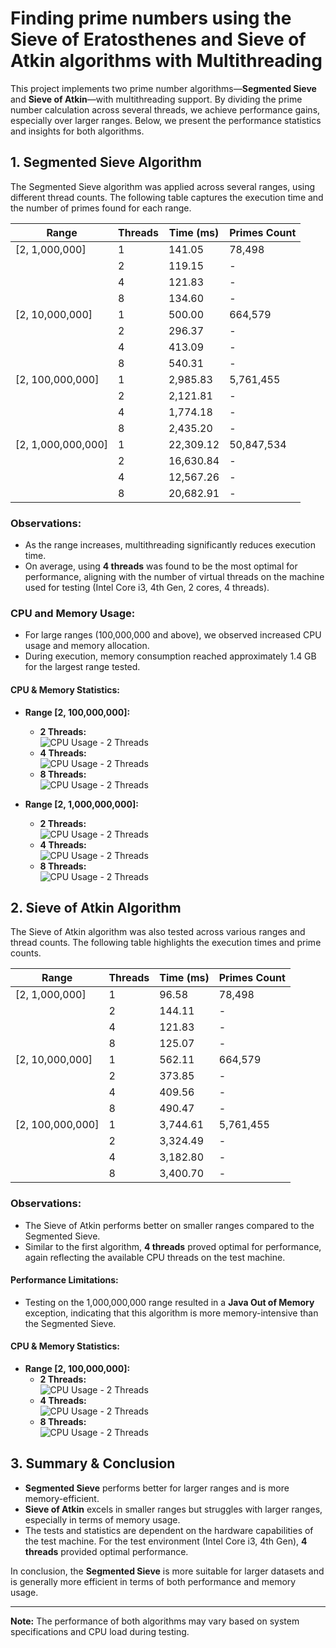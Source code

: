 # Finding prime numbers using the Sieve of Eratosthenes and Sieve of Atkin algorithms with Multithreading
This project implements two prime number algorithms—**Segmented Sieve** and **Sieve of Atkin**—with multithreading support. By dividing the prime number calculation across several threads, we achieve performance gains, especially over larger ranges. Below, we present the performance statistics and insights for both algorithms.

## 1. Segmented Sieve Algorithm

The Segmented Sieve algorithm was applied across several ranges, using different thread counts. The following table captures the execution time and the number of primes found for each range.

| Range          | Threads | Time (ms)  | Primes Count |
|----------------|---------|------------|--------------|
| [2, 1,000,000]   | 1       | 141.05     | 78,498       |
|                | 2       | 119.15     | -            |
|                | 4       | 121.83     | -            |
|                | 8       | 134.60     | -            |
| [2, 10,000,000]  | 1       | 500.00     | 664,579      |
|                | 2       | 296.37     | -            |
|                | 4       | 413.09     | -            |
|                | 8       | 540.31     | -            |
| [2, 100,000,000] | 1       | 2,985.83   | 5,761,455    |
|                | 2       | 2,121.81   | -            |
|                | 4       | 1,774.18   | -            |
|                | 8       | 2,435.20   | -            |
| [2, 1,000,000,000]| 1      | 22,309.12  | 50,847,534   |
|                | 2       | 16,630.84  | -            |
|                | 4       | 12,567.26  | -            |
|                | 8       | 20,682.91  | -            |

### Observations:
- As the range increases, multithreading significantly reduces execution time.
- On average, using **4 threads** was found to be the most optimal for performance, aligning with the number of virtual threads on the machine used for testing (Intel Core i3, 4th Gen, 2 cores, 4 threads).
  
### CPU and Memory Usage:
- For large ranges (100,000,000 and above), we observed increased CPU usage and memory allocation.
- During execution, memory consumption reached approximately 1.4 GB for the largest range tested.

#### CPU & Memory Statistics:
- **Range [2, 100,000,000]:**
  - **2 Threads:**  
    ![CPU Usage - 2 Threads](./images/segmented/100/2.PNG)
  - **4 Threads:**  
    ![CPU Usage - 2 Threads](./images/segmented/100/4.PNG)
  - **8 Threads:**  
    ![CPU Usage - 2 Threads](./images/segmented/100/8.PNG)
  
- **Range [2, 1,000,000,000]:**
  - **2 Threads:**  
    ![CPU Usage - 2 Threads](./images/segmented/billion/2.PNG)
  - **4 Threads:**  
    ![CPU Usage - 2 Threads](./images/segmented/billion/4.PNG)
  - **8 Threads:**  
    ![CPU Usage - 2 Threads](./images/segmented/billion/8.PNG)

## 2. Sieve of Atkin Algorithm

The Sieve of Atkin algorithm was also tested across various ranges and thread counts. The following table highlights the execution times and prime counts.

| Range          | Threads | Time (ms)  | Primes Count |
|----------------|---------|------------|--------------|
| [2, 1,000,000]   | 1       | 96.58      | 78,498       |
|                | 2       | 144.11     | -            |
|                | 4       | 121.83     | -            |
|                | 8       | 125.07     | -            |
| [2, 10,000,000]  | 1       | 562.11     | 664,579      |
|                | 2       | 373.85     | -            |
|                | 4       | 409.56     | -            |
|                | 8       | 490.47     | -            |
| [2, 100,000,000] | 1       | 3,744.61   | 5,761,455    |
|                | 2       | 3,324.49   | -            |
|                | 4       | 3,182.80   | -            |
|                | 8       | 3,400.70   | -            |

### Observations:
- The Sieve of Atkin performs better on smaller ranges compared to the Segmented Sieve.
- Similar to the first algorithm, **4 threads** proved optimal for performance, again reflecting the available CPU threads on the test machine.
  
#### Performance Limitations:
- Testing on the 1,000,000,000 range resulted in a **Java Out of Memory** exception, indicating that this algorithm is more memory-intensive than the Segmented Sieve.

#### CPU & Memory Statistics:
- **Range [2, 100,000,000]:**
  - **2 Threads:**  
    ![CPU Usage - 2 Threads](./images/Atkin/2.PNG)
  - **4 Threads:**  
    ![CPU Usage - 2 Threads](./images/Atkin/4.PNG)
  - **8 Threads:**  
    ![CPU Usage - 2 Threads](./images/Atkin/8.PNG)

## 3. Summary & Conclusion

- **Segmented Sieve** performs better for larger ranges and is more memory-efficient.
- **Sieve of Atkin** excels in smaller ranges but struggles with larger ranges, especially in terms of memory usage.
- The tests and statistics are dependent on the hardware capabilities of the test machine. For the test environment (Intel Core i3, 4th Gen), **4 threads** provided optimal performance.
  
In conclusion, the **Segmented Sieve** is more suitable for larger datasets and is generally more efficient in terms of both performance and memory usage.

--- 

**Note:** The performance of both algorithms may vary based on system specifications and CPU load during testing.
